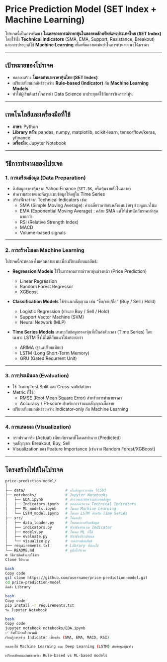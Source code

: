 # Price Prediction Model (SET Index + Machine Learning)

โปรเจคนี้เป็นการพัฒนา **โมเดลคาดการณ์ราคาหุ้นในตลาดหลักทรัพย์แห่งประเทศไทย (SET Index)**  
โดยใช้ทั้ง **Technical Indicators** (SMA, EMA, Support, Resistance, Breakout)  
และการประยุกต์ใช้ **Machine Learning** เพื่อเพิ่มความแม่นยำในการทำนายแนวโน้มราคา

---

## เป้าหมายของโปรเจค
- ทดลองสร้าง **โมเดลทำนายราคาหุ้นไทย (SET Index)**  
- เปรียบเทียบผลลัพธ์ระหว่าง **Rule-based (Indicator)** กับ **Machine Learning Models**  
- ทำให้ผู้เริ่มต้นเข้าใจการนำ Data Science มาประยุกต์ใช้กับการวิเคราะห์หุ้น  

---

## เทคโนโลยีและเครื่องมือที่ใช้
- **ภาษา**: Python
- **Library หลัก**: pandas, numpy, matplotlib, scikit-learn, tensorflow/keras, yfinance  
- **เครื่องมือ**: Jupyter Notebook  

---

## วิธีการทำงานของโปรเจค

### 1. การเตรียมข้อมูล (Data Preparation)
- ดึงข้อมูลราคาหุ้นจาก Yahoo Finance (`SET.BK`, หรือหุ้นรายตัวในตลาด)  
- ทำความสะอาดและจัดรูปแบบข้อมูลให้อยู่ใน Time Series  
- สร้างฟีเจอร์จาก Technical Indicators เช่น:
  - SMA (Simple Moving Average): ค่าเฉลี่ยราคาย้อนหลังแบบง่ายๆ ช่วยดูแนวโน้ม
  - EMA (Exponential Moving Average) : คล้าย SMA แต่ให้น้ำหนักกับราคาล่าสุดมากกว่า
  - RSI (Relative Strength Index)
  - MACD
  - Volume-based signals

---

### 2. การสร้างโมเดล Machine Learning
โปรเจคนี้จะทดลองโมเดลหลายแบบเพื่อเปรียบเทียบผลลัพธ์:

- **Regression Models**
  ใช้ในการคาดการณ์ราคาหุ้นล่วงหน้า (Price Prediction)
  - Linear Regression
  - Random Forest Regressor
  - XGBoost

- **Classification Models**
  ใช้จำแนกสัญญาณ เช่น “ซื้อ/ขาย/ถือ” (Buy / Sell / Hold)
  - Logistic Regression (ทำนาย Buy / Sell / Hold)
  - Support Vector Machine (SVM)
  - Neural Network (MLP)

- **Time Series Models**
  เหมาะกับข้อมูลราคาหุ้นที่เป็นลำดับเวลา (Time Series) โดยเฉพาะ LSTM ซึ่งใช้ได้ดีกับแนวโน้มระยะยาว
  - ARIMA (ฐานเปรียบเทียบ)
  - LSTM (Long Short-Term Memory)
  - GRU (Gated Recurrent Unit)

---

### 3. การประเมินผล (Evaluation)
- ใช้ Train/Test Split และ Cross-validation  
- Metric ที่ใช้:
  - RMSE (Root Mean Square Error) สำหรับการทำนายราคา
  - Accuracy / F1-score สำหรับการจำแนกสัญญาณซื้อขาย
- เปรียบเทียบผลลัพธ์ระหว่าง Indicator-only กับ Machine Learning  

---

### 4. การแสดงผล (Visualization)
- กราฟราคาจริง (Actual) เทียบกับราคาที่โมเดลทำนาย (Predicted)  
- จุดสัญญาณ Breakout, Buy, Sell  
- Visualization ของ Feature Importance (เช่นจาก Random Forest/XGBoost)  

---

## โครงสร้างไฟล์ในโปรเจค
```bash
price-prediction-model/
│
├── data/                  # เก็บข้อมูลราคาหุ้น (CSV)
├── notebooks/             # Jupyter Notebooks
│   ├── EDA.ipynb          # สำรวจและทำความสะอาดข้อมูล
│   ├── Indicators.ipynb   # ทดลองคำนวณ Technical Indicators
│   ├── ML_models.ipynb    # โมเดล Machine Learning
│   └── LSTM_model.ipynb   # โมเดล LSTM สำหรับ Time Series
├── src/                   # โค้ดหลัก
│   ├── data_loader.py     # โหลดและเตรียมข้อมูล
│   ├── indicators.py      # ฟังก์ชันคำนวณ Indicator
│   ├── models.py          # โมเดล ML ที่ใช้
│   ├── evaluate.py        # ฟังก์ชันประเมินผล
│   └── visualize.py       # วาดกราฟผลลัพธ์
├── requirements.txt       # Library ที่ต้องใช้
└── README.md              # คู่มือโปรเจค
⚙️ วิธีการติดตั้งและใช้งาน
Clone โปรเจค

bash
Copy code
git clone https://github.com/username/price-prediction-model.git
cd price-prediction-model
ติดตั้ง Library

bash
Copy code
pip install -r requirements.txt
รัน Jupyter Notebook

bash
Copy code
jupyter notebook notebooks/EDA.ipynb
✅ สิ่งที่ได้จากโปรเจคนี้
เรียนรู้การสร้าง Indicator เบื้องต้น (SMA, EMA, MACD, RSI)

ทดลองใช้ Machine Learning และ Deep Learning (LSTM) กับข้อมูลหุ้นจริง

เปรียบเทียบผลลัพธ์ระหว่าง Rule-based vs ML-based models
